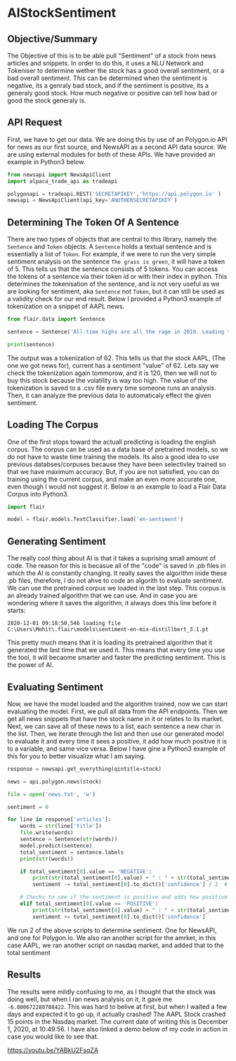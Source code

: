 # AIStockSentiment

## Objective/Summary
The Objective of this is to be able pull "Sentiment" of a stock from news articles and snippets. In order to do this, it uses a NLU Network and Tokeniser to determine wether the stock has a good overall sentiment, or a bad overall sentiment. This can be determined when the sentiment is negative, its a genraly bad stock, and if the sentiment is positive, its a generaly good stock. How much negative or positive can tell how bad or good the stock generaly is. 

## API Request
First, we have to get our data. We are doing this by use of an Polygon.io API for news as our first source, and NewsAPI as a second API data source. We are using external modules for both of these APIs. We have provided an example in Python3 below.
```python
from newsapi import NewsApiClient
import alpaca_trade_api as tradeapi

polygonapi = tradeapi.REST('SECRETAPIKEY','https://api.polygon.io' )
newsapi = NewsApiClient(api_key='ANOTHERSECRETAPIKEY')
```

## Determining The Token Of A Sentence
There are two types of objects that are central to this library, namely the `Sentence` and `Token` objects. A
`Sentence` holds a textual sentence and is essentially a list of `Token`. For example, if we were to run the very simple sentiment analysis on the sentence `The grass is green`, it will have a token of 5. This tells us that the sentence consists of 5 tokens. You can access the tokens of a sentence via their token id or with their index in python. This determines the tokenisation of the sentence, and is not very useful as we are looking for sentiment, aka `Sentence` not `Token`, but it can still be used as a validity check for our end result. Below I provided a Python3 example of tokenization on a snippet of AAPL news. 
```python
from flair.data import Sentence

sentence = Sentence('All-time highs are all the rage in 2019. Leading the pack, is the world’s most valuable company, Apple (AAPL). The tech giant’s share price added further muscle by closing December 17’s session at a new record high of $280.41 per share.The latest nudge upward came following news of the most recent détente')

print(sentence)
```
The output was a tokenization of 62. This tells us that the stock AAPL, (The one we got news for), current has a sentiment "value" of 62. Lets say we check the tokenization again tommorow, and it is 120, then we will not to buy this stock because the volatility is way too high. The value of the tokenization is saved to a .csv file every time someone runs an analysis. Then, it can analyze the previous data to automaticaly effect the given sentiment.

## Loading The Corpus
One of the first stops toward the actuall predicting is loading the english corpus. The corpus can be used as a data base of pretrained models, so we do not have to waste time training the models. Its also a good idea to use previous databses/corpuses because they have been selectivley trained so that we have maximum accuracy. But, if you are not satisfied, you can do training using the current corpus, and make an even more accurate one, even though I would not suggest it. Below is an example to load a Flair Data Corpus into Python3.
```python
import flair

model = flair.models.TextClassifier.load('en-sentiment')
```

## Generating Sentiment
The really cool thing about AI is that it takes a suprising small amount of code. The reason for this is becasue all of the "code" is saved in .pb files in which the AI is constantly changing. It really saves the algorithm inide these .pb files, therefore, I do not ahve to code an algorith to evaluate sentiment. We can use the pretrained corpus we loaded in the last step. This corpus is an already trained algorithm that we can use. And in case you are wondering where it saves the algorithm, it always does this line before it starts:
```shell
2020-12-01 09:10:50,546 loading file C:\Users\Mohit\.flair\models\sentiment-en-mix-distillbert_3.1.pt
```
This pretty much means that it is loading its pretrained algorithm that it generated the last time that we used it. This means that every time you use the tool, it will becaome smarter and faster the predicting sentiment. This is the power of AI. 

## Evaluating Sentiment
Now, we have the model loaded and the algorithm trained, now we can start evaluating the model. First, we pull all data from the API endpoints. Then we get all news snippets that have the stock name in it or relates to its market. Next, we can save all of these news to a list, each sentence a new char in the list. Then, we iterate through the list and then use our generated model to evaluate it and every time it sees a positive, it add how much positive it is to a variable, and same vice versa. Below I have gine a Python3 example of this for you to better visualize what I am saying.
```python
response = newsapi.get_everything(qintitle=stock)

news = api.polygon.news(stock)

file = open('news.txt', 'w')

sentiment = 0

for line in response['articles']:
    words = str(line['title'])
    file.write(words)
    sentence = Sentence(str(words))
    model.predict(sentence)
    total_sentiment = sentence.labels
    print(str(words))

    if total_sentiment[0].value == 'NEGATIVE':
        print(str(total_sentiment[0].value) + " : " + str(total_sentiment[0].to_dict()['confidence']))
        sentiment -= total_sentiment[0].to_dict()['confidence'] / 2  # Flair favors negative outcomes

    # Checks to see if the sentiment is positive and adds how positive flair thinks it is
    elif total_sentiment[0].value == 'POSITIVE':
        print(str(total_sentiment[0].value) + " : " + str(total_sentiment[0].to_dict()['confidence']))
        sentiment += total_sentiment[0].to_dict()['confidence']
```
We run 2 of the above scripts to determine sentiment. One for NewsAPI, and one for Polygon.io. We also ran another script for the amrket, in this case AAPL, we ran another script on nasdaq market, and added that to the total sentiment

## Results
The results were mildly confusing to me, as I thought that the stock was doing well, but when I ran news analysis on it, it gave me `-6.000672280788422`. This was hard to belive at first, but when I waited a few days and expected it to go up, it actually crashed! The AAPL Stock crashed 15 points in the Nasdaq market. The current date of writing this is December 1, 2020, at 10:49:56. I have also linked a demo below of my code in action in case you would like to see that.

https://youtu.be/YABkU2FsqZA
